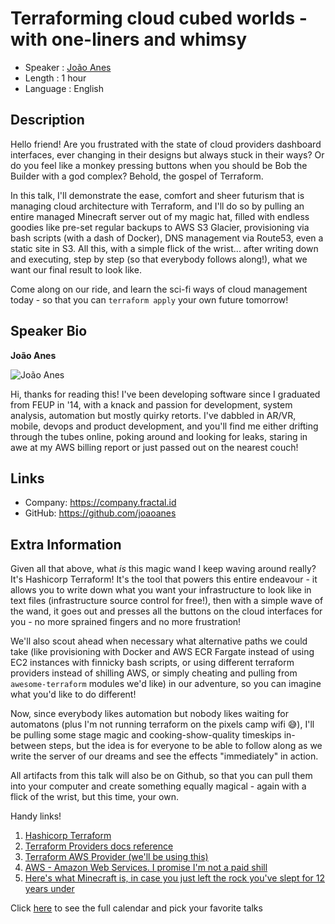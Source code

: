 Terraforming cloud cubed worlds - with one-liners and whimsy
=================================================

* Speaker   : [João Anes](https://pixels.camp/joaoanes)
* Length    : 1 hour
* Language  : English

Description
-----------
Hello friend! Are you frustrated with the state of cloud providers dashboard interfaces, ever changing in their designs but always stuck in their ways? Or do you feel like a monkey pressing buttons when you should be Bob the Builder with a god complex? Behold, the gospel of Terraform.

In this talk, I'll demonstrate the ease, comfort and sheer futurism that is managing cloud architecture with Terraform, and I'll do so by pulling an entire managed Minecraft server out of my magic hat, filled with endless goodies like pre-set regular backups to AWS S3 Glacier, provisioning via bash scripts (with a dash of Docker), DNS management via Route53, even a static site in S3. All this, with a simple flick of the wrist... after writing down and executing, step by step (so that everybody follows along!), what we want our final result to look like.

Come along on our ride, and learn the sci-fi ways of cloud management today - so that you can `terraform apply` your own future tomorrow!

Speaker Bio
-----------

**João Anes**

![João Anes](https://avatars3.githubusercontent.com/u/240720?v=4)

Hi, thanks for reading this! I've been developing software since I graduated from FEUP in '14, with a knack and passion for development, system analysis, automation but mostly quirky retorts. I've dabbled in AR/VR, mobile, devops and product development, and you'll find me either drifting through the tubes online, poking around and looking for leaks, staring in awe at my AWS billing report or just passed out on the nearest couch!

Links
-----

* Company: https://company.fractal.id
* GitHub: https://github.com/joaoanes

Extra Information
-----------------

Given all that above, what _is_ this magic wand I keep waving around really? It's Hashicorp Terraform! It's the tool that powers this entire endeavour - it allows you to write down what you want your infrastructure to look like in text files (infrastructure source control for free!), then with a simple wave of the wand, it goes out and presses all the buttons on the cloud interfaces for you - no more sprained fingers and no more frustration!

We'll also scout ahead when necessary what alternative paths we could take (like provisioning with Docker and AWS ECR Fargate instead of using EC2 instances with finnicky bash scripts, or using different terraform providers instead of shilling AWS, or simply cheating and pulling from `awesome-terraform` modules we'd like) in our adventure, so you can imagine what you'd like to do different!

Now, since everybody likes automation but nobody likes waiting for automatons (plus I'm not running terraform on the pixels camp wifi 😅), I'll be pulling some stage magic and cooking-show-quality timeskips in-between steps, but the idea is for everyone to be able to follow along as we write the server of our dreams and see the effects "immediately" in action.

All artifacts from this talk will also be on Github, so that you can pull them into your computer and create something equally magical - again with a flick of the wrist, but this time, your own.

Handy links!
1. [Hashicorp Terraform](https://www.terraform.io)
1. [Terraform Providers docs reference](https://www.terraform.io/docs/providers/index.html)
1. [Terraform AWS Provider (we'll be using this)](https://www.terraform.io/docs/providers/aws/index.html)
1. [AWS - Amazon Web Services. I promise I'm not a paid shill](https://aws.amazon.com/)
1. [Here's what Minecraft is, in case you just left the rock you've slept for 12 years under](https://www.minecraft.net/)

Click [here][1] to see the full calendar and pick your favorite talks

[1]: https://pixels.camp/schedule/
